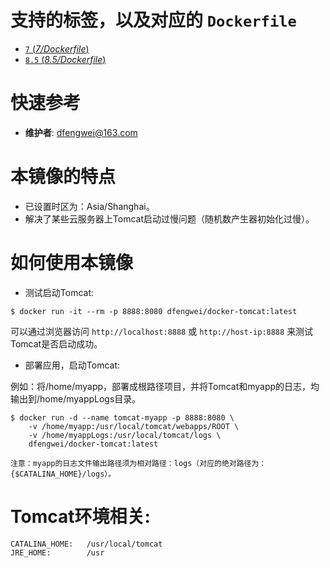 # 支持的标签，以及对应的 `Dockerfile` 

-	[`7` (*7/Dockerfile*)](https://github.com/dfengwei/docker-tomcat/blob/master/7/jre7/Dockerfile)
-	[`8.5` (*8.5/Dockerfile*)](https://github.com/dfengwei/docker-tomcat/blob/master/8.5/jre8/Dockerfile)

# 快速参考

-	**维护者**:
	[dfengwei@163.com](https://github.com/dfengwei)

# 本镜像的特点

- 已设置时区为：Asia/Shanghai。
- 解决了某些云服务器上Tomcat启动过慢问题（随机数产生器初始化过慢）。

# 如何使用本镜像

- 测试启动Tomcat:

```console
$ docker run -it --rm -p 8888:8080 dfengwei/docker-tomcat:latest
```
可以通过浏览器访问 `http://localhost:8888` 或 `http://host-ip:8888` 来测试Tomcat是否启动成功。

- 部署应用，启动Tomcat:

例如：将/home/myapp，部署成根路径项目，并将Tomcat和myapp的日志，均输出到/home/myappLogs目录。

```console
$ docker run -d --name tomcat-myapp -p 8888:8080 \ 
	-v /home/myapp:/usr/local/tomcat/webapps/ROOT \ 
	-v /home/myappLogs:/usr/local/tomcat/logs \ 
	dfengwei/docker-tomcat:latest
```

```
注意：myapp的日志文件输出路径须为相对路径：logs（对应的绝对路径为：{$CATALINA_HOME}/logs）。
```

# Tomcat环境相关:
	CATALINA_HOME:   /usr/local/tomcat
	JRE_HOME:        /usr
